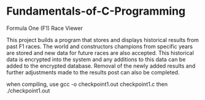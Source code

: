 # Fundamentals-of-C-Programming

Formula One (F1) Race Viewer

This project builds a program that stores and displays historical results from past F1 races. The world and constructors champions from specific years are stored and new data for future races are also accepted. This historical data is encrypted into the system and any additions to this data can be added to the encrypted database. Removal of the newly added results and further adjustments made to the results post can also be completed. 


when compiling, use gcc -o checkpoint1.out checkpoint1.c
then ./checkpoint1.out
